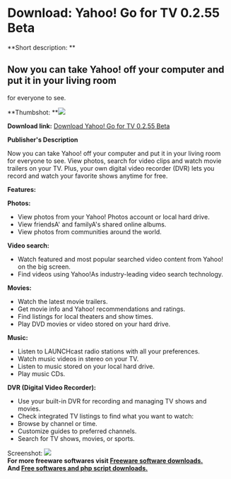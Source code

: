 # Download: Yahoo! Go for TV 0.2.55 Beta

**Short description: **

## Now you can take Yahoo! off your computer and put it in your living room
for everyone to see.

  
**Thumbshot: **![](http://www.freewarefiles.com/screenshot/yahoogotv_md.gif)   
  
**Download link:** [Download Yahoo! Go for TV 0.2.55 Beta](http://freesoftwares.boysofts.com/Yahoo-Go-For-TV-Beta_program_20118.html)  
  

**Publisher's Description**  
  

Now you can take Yahoo! off your computer and put it in your living room for
everyone to see. View photos, search for video clips and watch movie trailers
on your TV. Plus, your own digital video recorder (DVR) lets you record and
watch your favorite shows anytime for free.

**Features:**

**Photos:**

  * View photos from your Yahoo! Photos account or local hard drive. 
  * View friendsA' and familyA's shared online albums. 
  * View photos from communities around the world. 

**Video search:**

  * Watch featured and most popular searched video content from Yahoo! on the big screen. 
  * Find videos using Yahoo!As industry-leading video search technology. 

**Movies:**

  * Watch the latest movie trailers. 
  * Get movie info and Yahoo! recommendations and ratings. 
  * Find listings for local theaters and show times. 
  * Play DVD movies or video stored on your hard drive. 

**Music:**

  * Listen to LAUNCHcast radio stations with all your preferences. 
  * Watch music videos in stereo on your TV. 
  * Listen to music stored on your local hard drive. 
  * Play music CDs. 

**DVR (Digital Video Recorder):**

  * Use your built-in DVR for recording and managing TV shows and movies. 
  * Check integrated TV listings to find what you want to watch: 
  * Browse by channel or time. 
  * Customize guides to preferred channels. 
  * Search for TV shows, movies, or sports. 

  
  
Screenshot: ![](http://www.freewarefiles.com/screenshot/yahoogotv.gif)  
**For more freeware softwares visit [Freeware software downloads.](http://freesoftwares.boysofts.com/)**   
**And [Free softwares and php script downloads.](http://www.boysofts.com/)**

